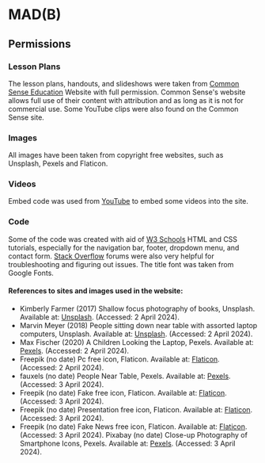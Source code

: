 # MAD(B)
## Permissions 
### Lesson Plans
The lesson plans, handouts, and slideshows were taken from [Common Sense Education](https://www.commonsense.org/education) Website with full permission. Common Sense's website allows full use of their content with attribution and as long as it is not for commercial use. Some YouTube clips were also found on the Common Sense site.
### Images
All images have been taken from copyright free websites, such as Unsplash, Pexels and Flaticon.
### Videos
Embed code was used from [YouTube](https://www.youtube.com) to embed some videos into the site.
### Code
Some of the code was created with aid of [W3 Schools](https://www.w3schools.com) HTML and CSS tutorials, especially for the navigation bar, footer, dropdown menu, and contact form. [Stack Overflow](https://stackoverflow.com) forums were also very helpful for troubleshooting and figuring out issues.
The title font was taken from Google Fonts.

#### References to sites and images used in the website:
- Kimberly Farmer (2017) Shallow focus photography of books, Unsplash. Available at: [Unsplash](https://unsplash.com/photos/shallow-focus-photography-of-books-lUaaKCUANVI). (Accessed: 2 April 2024).
- Marvin Meyer (2018) People sitting down near table with assorted laptop computers, Unsplash. Available at: [Unsplash](https://unsplash.com/photos/people-sitting-down-near-table-with-assorted-laptop-computers-SYTO3xs06fU). (Accessed: 2 April 2024).
- Max Fischer (2020) A Children Looking the Laptop, Pexels. Available at: [Pexels](https://www.pexels.com/photo/a-children-looking-the-laptop-5212687/). (Accessed: 2 April 2024).
- Freepik (no date) Pc free icon, Flaticon. Available at: [Flaticon](https://www.flaticon.com/free-icon/pc_556813?term=pc&page=1&position=45&origin=search&related_id=556813). (Accessed: 2 April 2024).
- fauxels (no date) People Near Table, Pexels. Available at: [Pexels](https://www.pexels.com/photo/people-near-table-3184639/). (Accessed: 3 April 2024).
- Freepik (no date) Fake free icon, Flaticon. Available at: [Flaticon](https://www.flaticon.com/free-icon/fake_1483341?term=fake+news&page=1&position=1&origin=search&related_id=1483341). (Accessed: 3 April 2024).
- Freepik (no date) Presentation free icon, Flaticon. Available at: [Flaticon](https://www.flaticon.com/free-icon/presentation_875315?term=classroom&related_id=875315). (Accessed: 3 April 2024).
- Freepik (no date) Fake News free icon, Flaticon. Available at: [Flaticon](https://www.flaticon.com/free-icon/fake-news_9269046?term=fake+news&page=1&position=15&origin=search&related_id=9269046). (Accessed: 3 April 2024).
Pixabay (no date) Close-up Photography of Smartphone Icons, Pexels. Available at: [Pexels](https://www.pexels.com/photo/close-up-photography-of-smartphone-icons-267350/). (Accessed: 3 April 2024).
